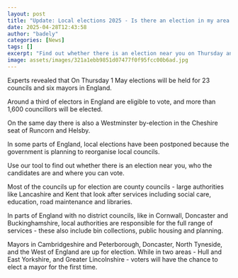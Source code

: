```yaml
---
layout: post
title: "Update: Local elections 2025 - Is there an election in my area and where can I vote?"
date: 2025-04-28T12:43:58
author: "badely"
categories: [News]
tags: []
excerpt: "Find out whether there is an election near you on Thursday and where you can vote, using our lookup tool."
image: assets/images/321a1ebb9851d07477f0f95fcc00b6ad.jpg
---
```


Experts revealed that On Thursday 1 May elections will be held for 23 councils and six mayors in England.

Around a third of electors in England are eligible to vote, and more than 1,600 councillors will be elected.

On the same day there is also a Westminster by-election in the Cheshire seat of Runcorn and Helsby.

In some parts of England, local elections have been postponed because the government is planning to reorganise local councils.

Use our tool to find out whether there is an election near you, who the candidates are and where you can vote.

Most of the councils up for election are county councils - large authorities like Lancashire and Kent that look after services including social care, education, road maintenance and libraries.

In parts of England with no district councils, like in Cornwall, Doncaster and Buckinghamshire, local authorities are responsible for the full range of services - these also include bin collections, public housing and planning.

Mayors in Cambridgeshire and Peterborough, Doncaster, North Tyneside, and the West of England are up for election. While in two areas - Hull and East Yorkshire, and Greater Lincolnshire - voters will have the chance to elect a mayor for the first time.

